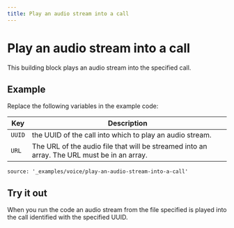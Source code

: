 ```yaml
---
title: Play an audio stream into a call
---
```


# Play an audio stream into a call

This building block plays an audio stream into the specified call.

## Example

Replace the following variables in the example code:

Key |	Description
-- | --
`UUID` | the UUID of the call into which to play an audio stream.
`URL` | The URL of the audio file that will be streamed into an array. The URL must be in an array.

```tabbed_content
source: '_examples/voice/play-an-audio-stream-into-a-call'
```

## Try it out

When you run the code an audio stream from the file specified is played
into the call identified with the specified UUID.
